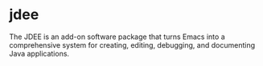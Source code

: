 # jdee
The JDEE is an add-on software package that turns Emacs into a comprehensive system for creating, editing, debugging, and documenting Java applications.
